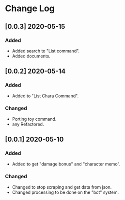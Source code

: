 # Change Log

## [0.0.3] 2020-05-15

### Added

- Added search to "List command".
- Added documents.

## [0.0.2] 2020-05-14

### Added

- Added to "List Chara Command".

### Changed

- Porting toy command.
- any Refactored.


## [0.0.1] 2020-05-10

### Added

- Added to get "damage bonus" and "character memo".

### Changed

- Changed to stop scraping and get data from json.
- Changed processing to be done on the "bot" system.
